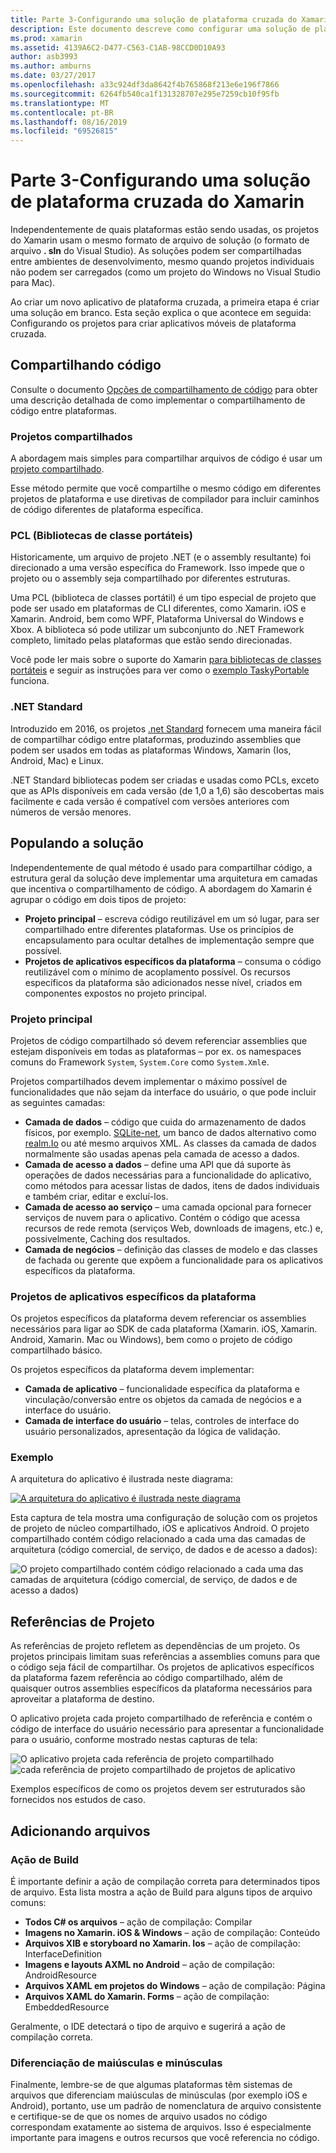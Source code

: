 ```yaml
---
title: Parte 3-Configurando uma solução de plataforma cruzada do Xamarin
description: Este documento descreve como configurar uma solução de plataforma cruzada no Xamarin. Ele aborda várias estratégias de compartilhamento de código, como projetos compartilhados e .NET Standard.
ms.prod: xamarin
ms.assetid: 4139A6C2-D477-C563-C1AB-98CCD0D10A93
author: asb3993
ms.author: amburns
ms.date: 03/27/2017
ms.openlocfilehash: a33c924df3da8642f4b765868f213e6e196f7866
ms.sourcegitcommit: 6264fb540ca1f131328707e295e7259cb10f95fb
ms.translationtype: MT
ms.contentlocale: pt-BR
ms.lasthandoff: 08/16/2019
ms.locfileid: "69526815"
---
```

# <a name="part-3---setting-up-a-xamarin-cross-platform-solution"></a>Parte 3-Configurando uma solução de plataforma cruzada do Xamarin

Independentemente de quais plataformas estão sendo usadas, os projetos do Xamarin usam o mesmo formato de arquivo de solução (o formato de arquivo **. sln** do Visual Studio). As soluções podem ser compartilhadas entre ambientes de desenvolvimento, mesmo quando projetos individuais não podem ser carregados (como um projeto do Windows no Visual Studio para Mac).



Ao criar um novo aplicativo de plataforma cruzada, a primeira etapa é criar uma solução em branco. Esta seção explica o que acontece em seguida: Configurando os projetos para criar aplicativos móveis de plataforma cruzada.

 <a name="Sharing_Code" />


## <a name="sharing-code"></a>Compartilhando código

Consulte o documento [Opções de compartilhamento de código](~/cross-platform/app-fundamentals/code-sharing.md) para obter uma descrição detalhada de como implementar o compartilhamento de código entre plataformas.

 <a name="Shared_Asset_Projects" />


### <a name="shared-projects"></a>Projetos compartilhados

A abordagem mais simples para compartilhar arquivos de código é usar um [projeto compartilhado](~/cross-platform/app-fundamentals/shared-projects.md).

Esse método permite que você compartilhe o mesmo código em diferentes projetos de plataforma e use diretivas de compilador para incluir caminhos de código diferentes de plataforma específica.

 <a name="Portable_Class_Libraries" />


### <a name="portable-class-libraries-pcl"></a>PCL (Bibliotecas de classe portáteis)

Historicamente, um arquivo de projeto .NET (e o assembly resultante) foi direcionado a uma versão específica do Framework. Isso impede que o projeto ou o assembly seja compartilhado por diferentes estruturas.

Uma PCL (biblioteca de classes portátil) é um tipo especial de projeto que pode ser usado em plataformas de CLI diferentes, como Xamarin. iOS e Xamarin. Android, bem como WPF, Plataforma Universal do Windows e Xbox. A biblioteca só pode utilizar um subconjunto do .NET Framework completo, limitado pelas plataformas que estão sendo direcionadas.

Você pode ler mais sobre o suporte do Xamarin [para bibliotecas de classes portáteis](~/cross-platform/app-fundamentals/pcl.md) e seguir as instruções para ver como o [exemplo TaskyPortable](https://github.com/xamarin/mobile-samples/tree/master/TaskyPortable) funciona.


### <a name="net-standard"></a>.NET Standard

Introduzido em 2016, os projetos [.net Standard](~/cross-platform/app-fundamentals/net-standard.md) fornecem uma maneira fácil de compartilhar código entre plataformas, produzindo assemblies que podem ser usados em todas as plataformas Windows, Xamarin (Ios, Android, Mac) e Linux.

.NET Standard bibliotecas podem ser criadas e usadas como PCLs, exceto que as APIs disponíveis em cada versão (de 1,0 a 1,6) são descobertas mais facilmente e cada versão é compatível com versões anteriores com números de versão menores.



 <a name="Populating_the_Solution" />


## <a name="populating-the-solution"></a>Populando a solução

Independentemente de qual método é usado para compartilhar código, a estrutura geral da solução deve implementar uma arquitetura em camadas que incentiva o compartilhamento de código.
A abordagem do Xamarin é agrupar o código em dois tipos de projeto:

- **Projeto principal** – escreva código reutilizável em um só lugar, para ser compartilhado entre diferentes plataformas. Use os princípios de encapsulamento para ocultar detalhes de implementação sempre que possível.
- **Projetos de aplicativos específicos da plataforma** – consuma o código reutilizável com o mínimo de acoplamento possível. Os recursos específicos da plataforma são adicionados nesse nível, criados em componentes expostos no projeto principal.


 <a name="Core_Project" />


### <a name="core-project"></a>Projeto principal

Projetos de código compartilhado só devem referenciar assemblies que estejam disponíveis em todas as plataformas – por ex. os namespaces comuns do Framework `System`, `System.Core` como `System.Xml`e.

Projetos compartilhados devem implementar o máximo possível de funcionalidades que não sejam da interface do usuário, o que pode incluir as seguintes camadas:

- **Camada de dados** – código que cuida do armazenamento de dados físicos, por exemplo.  [SQLite-net](https://github.com/praeclarum/sqlite-net), um banco de dados alternativo como [realm.Io](https://realm.io/products/realm-mobile-database/) ou até mesmo arquivos XML. As classes da camada de dados normalmente são usadas apenas pela camada de acesso a dados.
- **Camada de acesso a dados** – define uma API que dá suporte às operações de dados necessárias para a funcionalidade do aplicativo, como métodos para acessar listas de dados, itens de dados individuais e também criar, editar e excluí-los.
- **Camada de acesso ao serviço** – uma camada opcional para fornecer serviços de nuvem para o aplicativo. Contém o código que acessa recursos de rede remota (serviços Web, downloads de imagens, etc.) e, possivelmente, Caching dos resultados.
- **Camada de negócios** – definição das classes de modelo e das classes de fachada ou gerente que expõem a funcionalidade para os aplicativos específicos da plataforma.


 <a name="Platform-Specific_Application_Projects" />


### <a name="platform-specific-application-projects"></a>Projetos de aplicativos específicos da plataforma

Os projetos específicos da plataforma devem referenciar os assemblies necessários para ligar ao SDK de cada plataforma (Xamarin. iOS, Xamarin. Android, Xamarin. Mac ou Windows), bem como o projeto de código compartilhado básico.

Os projetos específicos da plataforma devem implementar:

- **Camada de aplicativo** – funcionalidade específica da plataforma e vinculação/conversão entre os objetos da camada de negócios e a interface do usuário.
- **Camada de interface do usuário** – telas, controles de interface do usuário personalizados, apresentação da lógica de validação.


<a name="Example" />


### <a name="example"></a>Exemplo

A arquitetura do aplicativo é ilustrada neste diagrama:

 [![](setting-up-a-xamarin-cross-platform-solution-images/conceptualarchitecture.png "A arquitetura do aplicativo é ilustrada neste diagrama")](setting-up-a-xamarin-cross-platform-solution-images/conceptualarchitecture.png#lightbox)

Esta captura de tela mostra uma configuração de solução com os projetos de projeto de núcleo compartilhado, iOS e aplicativos Android. O projeto compartilhado contém código relacionado a cada uma das camadas de arquitetura (código comercial, de serviço, de dados e de acesso a dados):

 ![](setting-up-a-xamarin-cross-platform-solution-images/core-solution-example.png "O projeto compartilhado contém código relacionado a cada uma das camadas de arquitetura (código comercial, de serviço, de dados e de acesso a dados)")


 <a name="Project_References" />


## <a name="project-references"></a>Referências de Projeto

As referências de projeto refletem as dependências de um projeto. Os projetos principais limitam suas referências a assemblies comuns para que o código seja fácil de compartilhar.
Os projetos de aplicativos específicos da plataforma fazem referência ao código compartilhado, além de quaisquer outros assemblies específicos da plataforma necessários para aproveitar a plataforma de destino.

O aplicativo projeta cada projeto compartilhado de referência e contém o código de interface do usuário necessário para apresentar a funcionalidade para o usuário, conforme mostrado nestas capturas de tela:

![](setting-up-a-xamarin-cross-platform-solution-images/solution-android.png "O aplicativo projeta cada referência de projeto compartilhado") ![](setting-up-a-xamarin-cross-platform-solution-images/solution-ios.png "cada referência de projeto compartilhado de projetos de aplicativo")


Exemplos específicos de como os projetos devem ser estruturados são fornecidos nos estudos de caso.

 <a name="Adding_Files" />


## <a name="adding-files"></a>Adicionando arquivos

 <a name="Build_Action" />


### <a name="build-action"></a>Ação de Build

É importante definir a ação de compilação correta para determinados tipos de arquivo. Esta lista mostra a ação de Build para alguns tipos de arquivo comuns:

- **Todos C# os arquivos** – ação de compilação: Compilar
- **Imagens no Xamarin. iOS & Windows** – ação de compilação: Conteúdo
- **Arquivos XIB e storyboard no Xamarin. Ios** – ação de compilação: InterfaceDefinition
- **Imagens e layouts AXML no Android** – ação de compilação: AndroidResource
- **Arquivos XAML em projetos do Windows** – ação de compilação: Página
- **Arquivos XAML do Xamarin. Forms** – ação de compilação: EmbeddedResource


Geralmente, o IDE detectará o tipo de arquivo e sugerirá a ação de compilação correta.

 <a name="Case_Sensitivity" />


### <a name="case-sensitivity"></a>Diferenciação de maiúsculas e minúsculas

Finalmente, lembre-se de que algumas plataformas têm sistemas de arquivos que diferenciam maiúsculas de minúsculas (por exemplo
iOS e Android), portanto, use um padrão de nomenclatura de arquivo consistente e certifique-se de que os nomes de arquivo usados no código correspondam exatamente ao sistema de arquivos. Isso é especialmente importante para imagens e outros recursos que você referencia no código.

